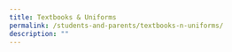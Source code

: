 ```yaml
---
title: Textbooks & Uniforms
permalink: /students-and-parents/textbooks-n-uniforms/
description: ""
---
```

